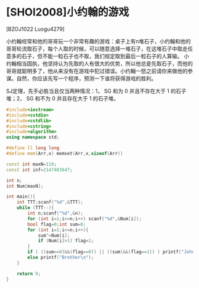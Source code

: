 # [SHOI2008]小约翰的游戏
[BZOJ1022 Luogu4279]

小约翰经常和他的哥哥玩一个非常有趣的游戏：桌子上有n堆石子，小约翰和他的哥哥轮流取石子，每个人取的时候，可以随意选择一堆石子，在这堆石子中取走任意多的石子，但不能一粒石子也不取，我们规定取到最后一粒石子的人算输。 小约翰相当固执，他坚持认为先取的人有很大的优势，所以他总是先取石子，而他的哥哥就聪明多了，他从来没有在游戏中犯过错误。小约翰一怒之前请你来做他的参谋。自然，你应该先写一个程序，预测一下谁将获得游戏的胜利。

SJ定理，先手必胜当且仅当两种情况：1， SG 和为 0 并且不存在大于 1 的石子堆；2， SG 和不为 0 并且存在大于 1 的石子堆。

```cpp
#include<iostream>
#include<cstdio>
#include<cstdlib>
#include<cstring>
#include<algorithm>
using namespace std;

#define ll long long
#define mem(Arr,x) memset(Arr,x,sizeof(Arr))

const int maxN=110;
const int inf=2147483647;

int n;
int Num[maxN];

int main(){
	int TTT;scanf("%d",&TTT);
	while (TTT--){
		int n;scanf("%d",&n);
		for (int i=1;i<=n;i++) scanf("%d",&Num[i]);
		bool flag=0;int sum=0;
		for (int i=1;i<=n;i++){
			sum^=Num[i];
			if (Num[i]>1) flag=1;
		}
		if ( ((sum==0)&&(flag==0)) || ((sum)&&(flag==1)) ) printf("John\n");
		else printf("Brother\n");
	}

	return 0;
}
```